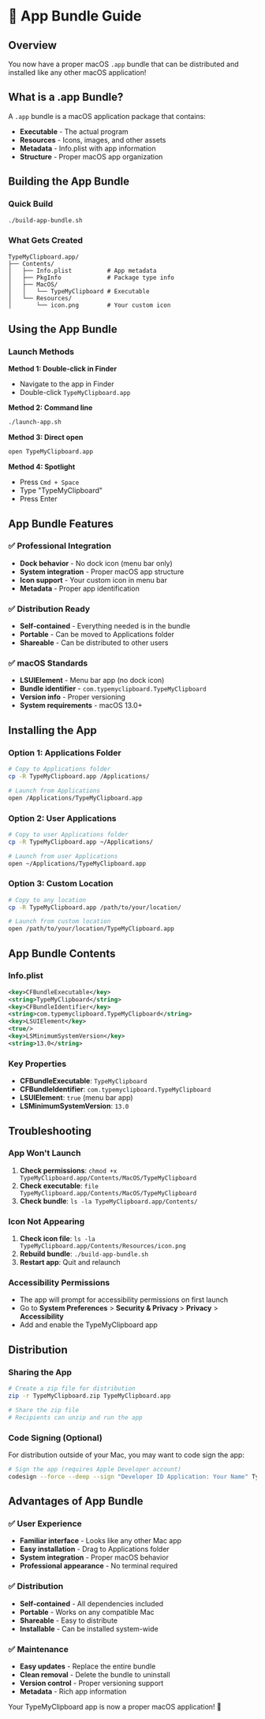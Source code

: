 # 📱 App Bundle Guide

## Overview

You now have a proper macOS `.app` bundle that can be distributed and installed like any other macOS application!

## What is a .app Bundle?

A `.app` bundle is a macOS application package that contains:
- **Executable** - The actual program
- **Resources** - Icons, images, and other assets
- **Metadata** - Info.plist with app information
- **Structure** - Proper macOS app organization

## Building the App Bundle

### Quick Build
```bash
./build-app-bundle.sh
```

### What Gets Created
```
TypeMyClipboard.app/
├── Contents/
│   ├── Info.plist          # App metadata
│   ├── PkgInfo             # Package type info
│   ├── MacOS/
│   │   └── TypeMyClipboard # Executable
│   └── Resources/
│       └── icon.png        # Your custom icon
```

## Using the App Bundle

### Launch Methods

**Method 1: Double-click in Finder**
- Navigate to the app in Finder
- Double-click `TypeMyClipboard.app`

**Method 2: Command line**
```bash
./launch-app.sh
```

**Method 3: Direct open**
```bash
open TypeMyClipboard.app
```

**Method 4: Spotlight**
- Press `Cmd + Space`
- Type "TypeMyClipboard"
- Press Enter

## App Bundle Features

### ✅ Professional Integration
- **Dock behavior** - No dock icon (menu bar only)
- **System integration** - Proper macOS app structure
- **Icon support** - Your custom icon in menu bar
- **Metadata** - Proper app identification

### ✅ Distribution Ready
- **Self-contained** - Everything needed is in the bundle
- **Portable** - Can be moved to Applications folder
- **Shareable** - Can be distributed to other users

### ✅ macOS Standards
- **LSUIElement** - Menu bar app (no dock icon)
- **Bundle identifier** - `com.typemyclipboard.TypeMyClipboard`
- **Version info** - Proper versioning
- **System requirements** - macOS 13.0+

## Installing the App

### Option 1: Applications Folder
```bash
# Copy to Applications folder
cp -R TypeMyClipboard.app /Applications/

# Launch from Applications
open /Applications/TypeMyClipboard.app
```

### Option 2: User Applications
```bash
# Copy to user Applications folder
cp -R TypeMyClipboard.app ~/Applications/

# Launch from user Applications
open ~/Applications/TypeMyClipboard.app
```

### Option 3: Custom Location
```bash
# Copy to any location
cp -R TypeMyClipboard.app /path/to/your/location/

# Launch from custom location
open /path/to/your/location/TypeMyClipboard.app
```

## App Bundle Contents

### Info.plist
```xml
<key>CFBundleExecutable</key>
<string>TypeMyClipboard</string>
<key>CFBundleIdentifier</key>
<string>com.typemyclipboard.TypeMyClipboard</string>
<key>LSUIElement</key>
<true/>
<key>LSMinimumSystemVersion</key>
<string>13.0</string>
```

### Key Properties
- **CFBundleExecutable**: `TypeMyClipboard`
- **CFBundleIdentifier**: `com.typemyclipboard.TypeMyClipboard`
- **LSUIElement**: `true` (menu bar app)
- **LSMinimumSystemVersion**: `13.0`

## Troubleshooting

### App Won't Launch
1. **Check permissions**: `chmod +x TypeMyClipboard.app/Contents/MacOS/TypeMyClipboard`
2. **Check executable**: `file TypeMyClipboard.app/Contents/MacOS/TypeMyClipboard`
3. **Check bundle**: `ls -la TypeMyClipboard.app/Contents/`

### Icon Not Appearing
1. **Check icon file**: `ls -la TypeMyClipboard.app/Contents/Resources/icon.png`
2. **Rebuild bundle**: `./build-app-bundle.sh`
3. **Restart app**: Quit and relaunch

### Accessibility Permissions
- The app will prompt for accessibility permissions on first launch
- Go to **System Preferences** > **Security & Privacy** > **Privacy** > **Accessibility**
- Add and enable the TypeMyClipboard app

## Distribution

### Sharing the App
```bash
# Create a zip file for distribution
zip -r TypeMyClipboard.zip TypeMyClipboard.app

# Share the zip file
# Recipients can unzip and run the app
```

### Code Signing (Optional)
For distribution outside of your Mac, you may want to code sign the app:
```bash
# Sign the app (requires Apple Developer account)
codesign --force --deep --sign "Developer ID Application: Your Name" TypeMyClipboard.app
```

## Advantages of App Bundle

### ✅ User Experience
- **Familiar interface** - Looks like any other Mac app
- **Easy installation** - Drag to Applications folder
- **System integration** - Proper macOS behavior
- **Professional appearance** - No terminal required

### ✅ Distribution
- **Self-contained** - All dependencies included
- **Portable** - Works on any compatible Mac
- **Shareable** - Easy to distribute
- **Installable** - Can be installed system-wide

### ✅ Maintenance
- **Easy updates** - Replace the entire bundle
- **Clean removal** - Delete the bundle to uninstall
- **Version control** - Proper versioning support
- **Metadata** - Rich app information

Your TypeMyClipboard app is now a proper macOS application! 🎉
